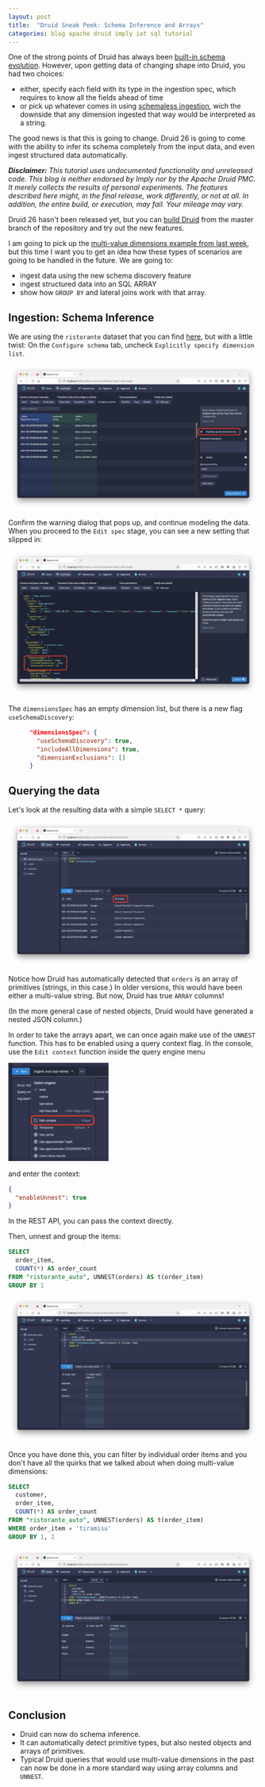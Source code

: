 ```yaml
---
layout: post
title:  "Druid Sneak Peek: Schema Inference and Arrays"
categories: blog apache druid imply iot sql tutorial
---
```


One of the strong points of Druid has always been [built-in schema evolution](/2021/08/13/experiments-with-schema-evolution-in-apache-druid/). However, upon getting data of changing shape into Druid, you had two choices:

- either, specify each field with its type in the ingestion spec, which requires to know all the fields ahead of time
- or pick up whatever comes in using [schemaless ingestion](https://druid.apache.org/docs/latest/ingestion/schema-design.html#schema-less-dimensions), wich the downside that any dimension ingested that way would be interpreted as a string.

The good news is that this is going to change. Druid 26 is going to come with the ability to infer its schema completely from the input data, and even ingest structured data automatically.

_**Disclaimer:** This tutorial uses undocumented functionality and unreleased code. This blog is neither endorsed by Imply nor by the Apache Druid PMC. It merely collects the results of personal experiments. The features described here might, in the final release, work differently, or not at all. In addition, the entire build, or execution, may fail. Your mileage may vary._

Druid 26 hasn't been released yet, but you can [build Druid](https://druid.apache.org/docs/latest/development/build.html) from the master branch of the repository and try out the new features.

I am going to pick up the [multi-value dimensions example from last week](/2023/04/23/multivalue-dimensions-in-apache-druid-part-5/), but this time I want you to get an idea how these types of scenarios are going to be handled in the future. We are going to:

- ingest data using the new schema discovery feature
- ingest structured data into an SQL ARRAY
- show how `GROUP BY` and lateral joins work with that array. 

## Ingestion: Schema Inference

We are using the `ristorante` dataset that you can find [here](/2021/09/25/multivalue-dimensions-in-apache-druid-part-3/), but with a little twist: On the `Configure schema` tab, uncheck `Explicitly specify dimension list`.

![Set autodetect](/assets/2023-05-01-01-autodetect.jpg)

Confirm the warning dialog that pops up, and continue modeling the data. When you proceed to the `Edit spec` stage, you can see a new setting that slipped in:

![Autodetect](/assets/2023-05-01-02-useSchemaDiscovery.jpg)

The `dimensionsSpec` has an empty dimension list, but there is a new flag `useSchemaDiscovery`:

```json
      "dimensionsSpec": {
        "useSchemaDiscovery": true,
        "includeAllDimensions": true,
        "dimensionExclusions": []
      }
```

## Querying the data

Let's look at the resulting data with a simple `SELECT *` query:

![Select all](/assets/2023-05-01-03-select-trueArray.jpg)

Notice how Druid has automatically detected that `orders` is an array of primitives (strings, in this case.) In older versions, this would have been either a multi-value string. But now, Druid has true `ARRAY` columns!

(In the more general case of nested objects, Druid would have generated a nested JSON column.)

In order to take the arrays apart, we can once again make use of the `UNNEST` function. This has to be enabled using a query context flag. In the console, use the `Edit context` function inside the query engine menu

<img src="/assets/2023-05-01-04-editcontext.jpg" width="40%" />

and enter the context:

```json
{
  "enableUnnest": true
}
```

In the REST API, you can pass the context directly.

Then, unnest and group the items:

```sql
SELECT 
  order_item, 
  COUNT(*) AS order_count
FROM "ristorante_auto", UNNEST(orders) AS t(order_item)
GROUP BY 1
```

![Select groupby](/assets/2023-05-01-05-groupby.jpg)

Once you have done this, you can filter by individual order items and you don't have all the quirks that we talked about when doing multi-value dimensions:

```sql
SELECT
  customer,
  order_item, 
  COUNT(*) AS order_count
FROM "ristorante_auto", UNNEST(orders) AS t(order_item)
WHERE order_item = 'tiramisu'
GROUP BY 1, 2
```

![Filtered groupby](/assets/2023-05-01-06-filter.jpg)

## Conclusion

- Druid can now do schema inference.
- It can automatically detect primitive types, but also nested objects and arrays of primitives.
- Typical Druid queries that would use multi-value dimensions in the past can now be done in a more standard way using array columns and `UNNEST`.
